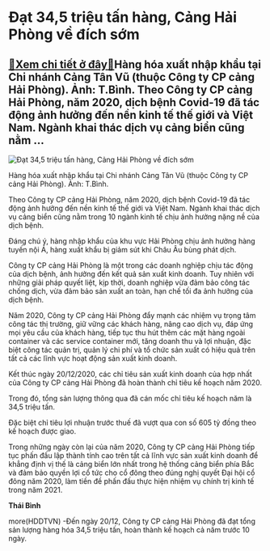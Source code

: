 Đạt 34,5 triệu tấn hàng, Cảng Hải Phòng về đích sớm
===================================================

[:gift:Xem chi tiết ở đây:gift:](https://hddtvn.com/dat-345-trieu-tan-hang-cang-hai-phong-ve-dich-som/)Hàng hóa xuất nhập khẩu tại Chi nhánh Cảng Tân Vũ (thuộc Công ty CP cảng Hải Phòng). Ảnh: T.Bình. Theo Công ty CP cảng Hải Phòng, năm 2020, dịch bệnh Covid-19 đã tác động ảnh hưởng đến nền kinh tế thế giới và Việt Nam. Ngành khai thác dịch vụ cảng biển cũng nằm …
-----------------------------------------------------------------------------------------------------------------------------------------------------------------------------------------------------------------------------------------------------------------------





![Đạt 34,5 triệu tấn hàng, Cảng Hải Phòng về đích sớm](https://hddtvn.com/wp-content/uploads/2021/01/IMG_7764-3.jpg "Đạt 34,5 triệu tấn hàng, Cảng Hải Phòng về đích sớm")



Hàng hóa xuất nhập khẩu tại Chi nhánh Cảng Tân Vũ (thuộc Công ty CP cảng Hải Phòng). Ảnh: T.Bình.






Theo Công ty CP cảng Hải Phòng, năm 2020, dịch bệnh Covid-19 đã tác động ảnh hưởng đến nền kinh tế thế giới và Việt Nam. Ngành khai thác dịch vụ cảng biển cũng nằm trong 10 ngành kinh tế chịu ảnh hưởng nặng nề của dịch bệnh.


Đáng chú ý, hàng nhập khẩu của khu vực Hải Phòng chịu ảnh hưởng hàng tuyến nội Á, hàng xuất khẩu bị giảm sút khi Châu Âu bùng phát dịch.


Công ty CP cảng Hải Phòng là một trong các doanh nghiệp chịu tác động của dịch bệnh, ảnh hưởng đến kết quả sản xuất kinh doanh. Tuy nhiên với những giải pháp quyết liệt, kịp thời, doanh nghiệp vừa đảm bảo công tác chống dịch, vừa đảm bảo sản xuất an toàn, hạn chế tối đa ảnh hưởng của dịch bệnh.


Năm 2020, Công ty CP cảng Hải Phòng đẩy mạnh các nhiệm vụ trọng tâm công tác thị trường, giữ vững các khách hàng, nâng cao dịch vụ, đáp ứng mọi yêu cầu của khách hàng, tiếp tục thu hút thêm các mặt hàng ngoài container và các service container mới, tăng doanh thu và lợi nhuận, đặc biệt công tác quản trị, quản lý chi phí và tổ chức sản xuất có hiệu quả trên tất cả các lĩnh vực hoạt động sản xuất kinh doanh.


Kết thúc ngày 20/12/2020, các chỉ tiêu sản xuất kinh doanh của hợp nhất của Công ty CP cảng Hải Phòng đã hoàn thành chỉ tiêu kế hoạch năm 2020.


Trong đó, tổng sản lượng thông qua đã cán mốc chỉ tiêu kế hoạch năm là 34,5 triệu tấn.


Đặc biệt chỉ tiêu lợi nhuận trước thuế đã vượt qua con số 605 tỷ đồng theo kế hoạch được giao.


Trong những ngày còn lại của năm 2020, Công ty CP cảng Hải Phòng tiếp tục phấn đấu lập thành tính cao trên tất cả lĩnh vực sản xuất kinh doanh để khẳng định vị thế là cảng biển lớn nhất trong hệ thống cảng biển phía Bắc và đảm bảo quyền lợi cổ tức cho cổ đông theo đúng nghị quyết Đại hội cổ đông năm 2020, làm tiền đề phấn đấu thực hiện nhiệm vụ chính trị kinh tế trong năm 2021.




**Thái Bình**



more(HDDTVN) -Đến ngày 20/12, Công ty CP cảng Hải Phòng đã đạt tổng sản lượng hàng hóa 34,5 triệu tấn, hoàn thành kế hoạch cả năm trước 10 ngày.

